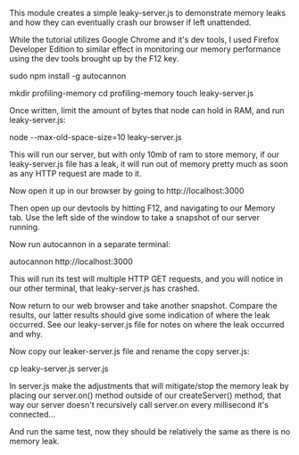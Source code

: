 This module creates a simple leaky-server.js to demonstrate memory leaks and how they can eventually crash our browser if left unattended.

While the tutorial utilizes Google Chrome and it's dev tools, I used Firefox Developer Edition to similar effect in monitoring our memory performance using the dev tools brought up by the F12 key.

sudo npm install -g autocannon

mkdir profiling-memory
cd profiling-memory
touch leaky-server.js

Once written, limit the amount of bytes that node can hold in RAM, and run leaky-server.js:

node --max-old-space-size=10 leaky-server.js

This will run our server, but with only 10mb of ram to store memory, if our leaky-server.js file has a leak, it will run out of memory pretty much as soon as any HTTP request are made to it.

Now open it up in our browser by going to http://localhost:3000

Then open up our devtools by hitting F12, and navigating to our Memory tab. Use the left side of the window to take a snapshot of our server running.

Now run autocannon in a separate terminal:

autocannon http://localhost:3000

This will run its test will multiple HTTP GET requests, and you will notice in our other terminal, that leaky-server.js has crashed.

Now return to our web browser and take another snapshot.  Compare the results, our latter results should give some indication of where the leak occurred.  See our leaky-server.js file for notes on where the leak occurred and why.

Now copy our leaker-server.js file and rename the copy server.js:

cp leaky-server.js server.js

In server.js make the adjustments that will mitigate/stop the memory leak by placing our server.on() method outside of our createServer() method, that way our server doesn't recursively call server.on every millisecond it's connected...

And run the same test, now they should be relatively the same as there is no memory leak.